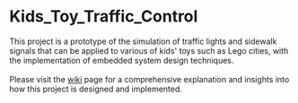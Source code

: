 # Kids_Toy_Traffic_Control

This project is a prototype of the simulation of traffic lights and sidewalk signals that can be applied to various of kids' toys such as Lego cities, with the implementation of embedded system design techniques.<br><br>
Please visit the [wiki](https://github.com/Jabaay/Kids_Toy_Traffic_Lights/wiki/Final_Project_Report_Kids_Toy) page for a comprehensive explanation and insights into how this project is designed and implemented.
